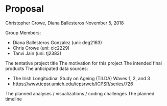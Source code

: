 Proposal
================
Christopher Crowe, Diana Ballesteros
November 5, 2018

Group Members:

-   Diana Ballesteros Gonzalez (uni: deg2163)
-   Chris Crowe (uni: clc2229)
-   Tanvi Jain (uni: tj2383)

The tentative project title The motivation for this project The intended final products The anticipated data sources:

-   The Irish Longitudinal Study on Ageing (TILDA) Waves 1, 2, and 3
-   <https://www.icpsr.umich.edu/icpsrweb/ICPSR/series/726>

The planned analyses / visualizations / coding challenges The planned timeline
